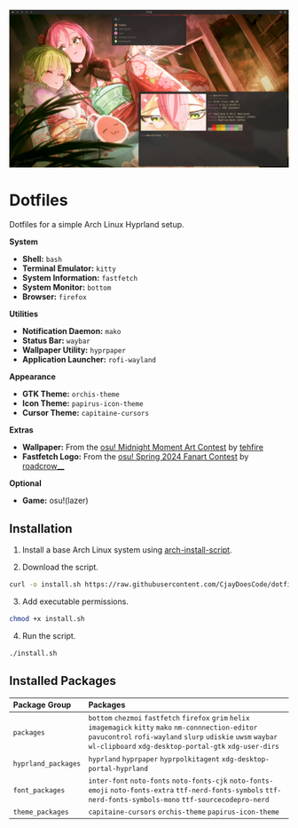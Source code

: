 ![](preview.png)

# Dotfiles

Dotfiles for a simple Arch Linux Hyprland setup.

**System**
- **Shell:** `bash`
- **Terminal Emulator:** `kitty`
- **System Information:** `fastfetch`
- **System Monitor:** `bottom`
- **Browser:** `firefox`

**Utilities**
- **Notification Daemon:** `mako`
- **Status Bar:** `waybar`
- **Wallpaper Utility:** `hyprpaper`
- **Application Launcher:** `rofi-wayland`

**Appearance**
- **GTK Theme:** `orchis-theme`
- **Icon Theme:** `papirus-icon-theme`
- **Cursor Theme:** `capitaine-cursors`

**Extras**
- **Wallpaper:** From the [osu! Midnight Moment Art Contest](https://osu.ppy.sh/community/contests/226) by [tehfire](https://osu.ppy.sh/users/7082924)
- **Fastfetch Logo:** From the [osu! Spring 2024 Fanart Contest](https://osu.ppy.sh/community/contests/205) by [roadcrow__](https://osu.ppy.sh/users/11752694)

**Optional**
- **Game:** osu!(lazer)

## Installation

1. Install a base Arch Linux system using [arch-install-script](https://github.com/CjayDoesCode/arch-install-script).

2. Download the script.
```bash
curl -o install.sh https://raw.githubusercontent.com/CjayDoesCode/dotfiles/main/install.sh
```

3. Add executable permissions.
```bash
chmod +x install.sh
```

4. Run the script.
```bash
./install.sh
```

## Installed Packages

| Package Group       | Packages                                                                                                                                                                                                                            |
| :------------------ | :---------------------------------------------------------------------------------------------------------------------------------------------------------------------------------------------------------------------------------- |
| `packages`          | `bottom` `chezmoi` `fastfetch` `firefox` `grim` `helix` `imagemagick` `kitty` `mako` `nm-connnection-editor` `pavucontrol` `rofi-wayland` `slurp` `udiskie` `uwsm` `waybar` `wl-clipboard` `xdg-desktop-portal-gtk` `xdg-user-dirs` |
| `hyprland_packages` | `hyprland` `hyprpaper` `hyprpolkitagent` `xdg-desktop-portal-hyprland`                                                                                                                                                              |
| `font_packages`     | `inter-font` `noto-fonts` `noto-fonts-cjk` `noto-fonts-emoji` `noto-fonts-extra` `ttf-nerd-fonts-symbols` `ttf-nerd-fonts-symbols-mono` `ttf-sourcecodepro-nerd`                                                                    |
| `theme_packages`    | `capitaine-cursors` `orchis-theme` `papirus-icon-theme`                                                                                                                                                                             |
